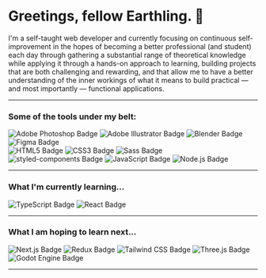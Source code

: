 # Greetings, fellow Earthling. 👷

I'm a self-taught web developer and currently focusing on continuous self-improvement in the hopes of becoming a better professional (and student) each day through gathering a substantial range of theoretical knowledge while applying it through a hands-on approach to learning, building projects that are both challenging and rewarding, and that allow me to have a better understanding of the inner workings of what it means to build practical — and most importantly — functional applications.

***

### Some of the tools under my belt:

![Adobe Photoshop Badge](https://img.shields.io/badge/Adobe%20Photoshop-31A8FF?logo=adobephotoshop&logoColor=fff&style=plastic)
![Adobe Illustrator Badge](https://img.shields.io/badge/Adobe%20Illustrator-FF9A00?logo=adobeillustrator&logoColor=fff&style=plastic)
![Blender Badge](https://img.shields.io/badge/Blender-F5792A?logo=blender&logoColor=fff&style=plastic)
![Figma Badge](https://img.shields.io/badge/Figma-F24E1E?logo=figma&logoColor=fff&style=plastic)
<br>
![HTML5 Badge](https://img.shields.io/badge/HTML5-E34F26?logo=html5&logoColor=fff&style=plastic)
![CSS3 Badge](https://img.shields.io/badge/CSS3-1572B6?logo=css3&logoColor=fff&style=plastic)
![Sass Badge](https://img.shields.io/badge/Sass-C69?logo=sass&logoColor=fff&style=plastic)
![styled-components Badge](https://img.shields.io/badge/styled--components-DB7093?logo=styledcomponents&logoColor=fff&style=plastic)
![JavaScript Badge](https://img.shields.io/badge/JavaScript-F7DF1E?logo=javascript&logoColor=000&style=plastic)
![Node.js Badge](https://img.shields.io/badge/Node.js-393?logo=nodedotjs&logoColor=fff&style=plastic)

***

### What I'm currently learning...

![TypeScript Badge](https://img.shields.io/badge/TypeScript-3178C6?logo=typescript&logoColor=fff&style=plastic)
![React Badge](https://img.shields.io/badge/React-61DAFB?logo=react&logoColor=000&style=plastic)

***

### What I am hoping to learn next...

![Next.js Badge](https://img.shields.io/badge/Next.js-000?logo=nextdotjs&logoColor=fff&style=plastic)
![Redux Badge](https://img.shields.io/badge/Redux-764ABC?logo=redux&logoColor=fff&style=plastic)
![Tailwind CSS Badge](https://img.shields.io/badge/Tailwind%20CSS-06B6D4?logo=tailwindcss&logoColor=fff&style=plastic)
![Three.js Badge](https://img.shields.io/badge/Three.js-000?logo=threedotjs&logoColor=fff&style=plastic)
![Godot Engine Badge](https://img.shields.io/badge/Godot%20Engine-478CBF?logo=godotengine&logoColor=fff&style=plastic)

***



